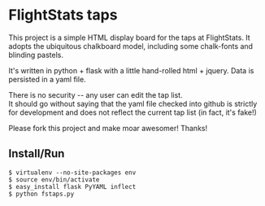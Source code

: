 FlightStats taps
================

This project is a simple HTML display board for the taps at FlightStats.
It adopts the ubiquitous chalkboard model, including some chalk-fonts
and blinding pastels.

It's written in python + flask with a little hand-rolled html + jquery.
Data is persisted in a yaml file.

There is no security -- any user can edit the tap list.  
It should go without saying that the yaml file checked into github is strictly
for development and does not reflect the current tap list (in fact, it's fake!)

Please fork this project and make moar awesomer!  Thanks!

Install/Run
-----------

```
$ virtualenv --no-site-packages env
$ source env/bin/activate
$ easy_install flask PyYAML inflect 
$ python fstaps.py
```
